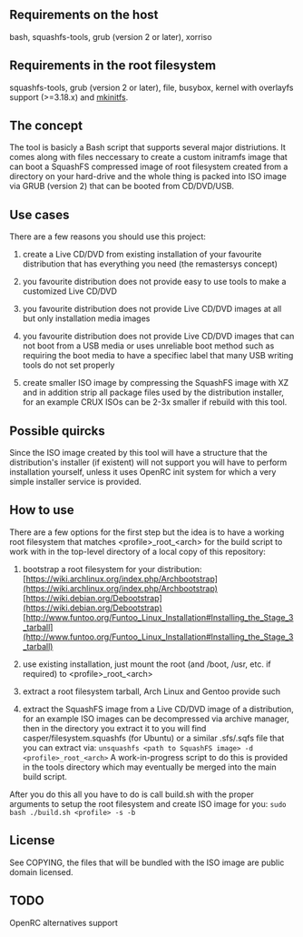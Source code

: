 ## Requirements on the host

bash, squashfs-tools, grub (version 2 or later), xorriso

## Requirements in the root filesystem

squashfs-tools, grub (version 2 or later), file, busybox, kernel with
overlayfs support (>=3.18.x) and [mkinitfs](https://github.com/fluxer/mkinitfs).

## The concept

The tool is basicly a Bash script that supports several major distriutions. It
comes along with files neccessary to create a custom initramfs image that can
boot a SquashFS compressed image of root filesystem created from a directory on
your hard-drive and the whole thing is packed into ISO image via GRUB
(version 2) that can be booted from CD/DVD/USB.

## Use cases

There are a few reasons you should use this project:

1. create a Live CD/DVD from existing installation of your favourite
   distribution that has everything you need (the remastersys concept)

2. you favourite distribution does not provide easy to use tools to make a
   customized Live CD/DVD 

3. you favourite distribution does not provide Live CD/DVD images at all but
   only installation media images

4. you favourite distribution does not provide Live CD/DVD images that can
   not boot from a USB media or uses unreliable boot method such as requiring
   the boot media to have a specifiec label that many USB writing tools do not
   set properly

5. create smaller ISO image by compressing the SquashFS image with XZ and in
   addition strip all package files used by the distribution installer, for an
   example CRUX ISOs can be 2-3x smaller if rebuild with this tool.

## Possible quircks

Since the ISO image created by this tool will have a structure that the
distribution's installer (if existent) will not support you will have to
perform installation yourself, unless it uses OpenRC init system for
which a very simple installer service is provided.

## How to use

There are a few options for the first step but the idea is to have a working
root filesystem that matches \<profile\>\_root\_\<arch\> for the build script to
work with in the top-level directory of a local copy of this repository:

1. bootstrap a root filesystem for your distribution:
   [https://wiki.archlinux.org/index.php/Archbootstrap](https://wiki.archlinux.org/index.php/Archbootstrap)
   [https://wiki.debian.org/Debootstrap](https://wiki.debian.org/Debootstrap)
   [http://www.funtoo.org/Funtoo_Linux_Installation#Installing_the_Stage_3_tarball](http://www.funtoo.org/Funtoo_Linux_Installation#Installing_the_Stage_3_tarball)

2. use existing installation, just mount the root (and /boot, /usr, etc. if
   required) to \<profile\>\_root\_\<arch\>

3. extract a root filesystem tarball, Arch Linux and Gentoo provide such

4. extract the SquashFS image from a Live CD/DVD image of a distribution, for an
   example ISO images can be decompressed via archive manager, then in the
   directory you extract it to you will find casper/filesystem.squashfs
   (for Ubuntu) or a similar .sfs/.sqfs file that you can extract via:
   ```unsquashfs <path to SquashFS image> -d <profile>_root_<arch>```
   A work-in-progress script to do this is provided in the tools directory
   which may eventually be merged into the main build script.

After you do this all you have to do is call build.sh with the proper arguments
to setup the root filesystem and create ISO image for you:
```sudo bash ./build.sh <profile> -s -b```

## License

See COPYING, the files that will be bundled with the ISO image are public
domain licensed.

## TODO

OpenRC alternatives support
